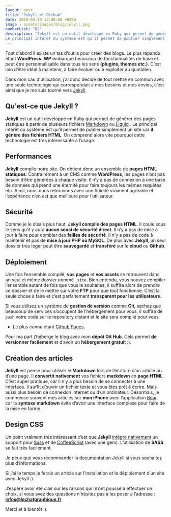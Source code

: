 ```yaml
---
layout: post
title: "Jekyll et Github"
date: 2019-04-19 12:00:00 +0200
image : assets/images/blog/jekyll.png
numberList: "02"
description: "Jekyll est un outil développé en Ruby qui permet de générer des pages statiques à partir de plusieurs fichiers
Le principal intérêt du système est qu’il permet de publier simplement un site car il génère des fichiers HTML."
---
```


Tout d’abord il existe un tas d’outils pour créer des blogs.  Le plus répandu étant **WordPress**. **WP** embarque beaucoup de fonctionnalités de base et peut être personnalisable dans tous les sens **(plugins, thèmes etc.)**. C’est loin d’être idéal à maintenir, à faire évoluer ou à exploiter au quotidien.

Dans mon cas d'utilisation, j’ai donc décidé de tout mettre en commun avec une seule technologie qui correspondait à mes besoins et mes envies, c’est ainsi que je me suis tourné vers  [Jekyll](https://jekyllrb.com/). 

## Qu'est-ce que Jekyll ?
**Jekyll** est un outil développé en Ruby qui permet de générer des pages statiques à partir de plusieurs fichiers [Markdown](https://daringfireball.net/projects/markdown/)  ou  [Liquid](https://github.com/Shopify/liquid/wiki) . 
Le principal intérêt du système est qu’il permet de publier simplement un site car **il génère des fichiers HTML**. On comprend alors vite pourquoi cette technologie est très intéressante à l’usage.

## Performances  
**Jekyll** compile notre site. On obtient donc un ensemble de **pages HTML statiques**. Contrairement à un CMS comme **WordPress**, les pages n’ont pas besoin d’être générées à chaque visite. Il n’y a pas de connexion à une base de données qui prend une éternité pour faire toujours les mêmes requêtes etc. Ainsi, nous nous retrouvons avec une fluidité vraiment agréable et l’expérience n’en est que meilleure pour l’utilisateur. 

## Sécurité
Comme je le disais plus haut, **Jekyll compile des pages HTML**. Il coule sous le sens qu’il y aura **aucun souci de sécurité direct**. Il n’y a pas de mise à jour à faire pour combler des **failles de sécurité**. Il n’y a pas de code à maintenir et pas de **mise à jour PHP où MySQL**. De plus avec **Jekyll**, un seul dossier très léger peut être **sauvegardé** et **transféré** sur le **cloud** ou **Github**.

## Déploiement 
Une fois l’ensemble compilé, **vos pages** et **vos assets** se retrouvent dans un seul et même dossier nommé `_site`. Bien entendu, vous pouvez compiler l’ensemble autant de fois que vous le souhaitez, il suffira alors de prendre ce dossier et de le mettre sur votre **FTP** pour que tout fonctionne. C’est la seule chose à faire et c’est parfaitement **transparent pour les utilisateurs**.

Si vous utilisez un système de **gestion de version** comme **Git**, sachez que beaucoup de services s’occupent de l’hébergement pour vous, il suffira de `push` votre code sur le repository distant et le site sera compilé pour vous. 

* Le plus connu étant  [Github Pages](https://pages.github.com/).

Pour ma part j’héberge le blog avec mon **dépôt Git Hub**. Cela permet **de versionner facilement** et d’avoir un **hébergement gratuit** :).

## Création des articles
**Jekyll** est pensé pour utiliser le **Markdown** lors de l’écriture d’un article ou d’une page. Il **convertit nativement** vos fichiers **markdown** en **page HTML**. C’est super pratique, car il n’y a plus besoin de se connecter à une interface. Il suffit d’ouvrir un fichier texte et vous êtes prêt à écrire. Mais aussi plus besoin de connexion internet ou d’un ordinateur. Désormais, je commence souvent mes articles sur **mon iPhone** avec l’application [Bear](https://bear.app/), car la **syntaxe markdown** évite d’avoir une interface complexe pour faire de la mise en forme.

## Design CSS
Un point vraiment très intéressant c’est que **Jekyll**  [intègre nativement](https://jekyllrb.com/docs/assets/) un support pour [Sass](https://sass-lang.com/guide) et de  [CoffeeScript](https://coffeescript.org/) (avec une gem). L’utilisation de **SASS** se fait très facilement. 

Je peux que vous recommander la [documentation Jekyll](https://jekyllrb.com/docs/) si vous souhaitez plus d’informations. 

Si j’ai le temps je ferais un article sur l’installation et le déploiement d’un site avec Jekyll :).

J’espère avoir été clair sur les raisons qui m’ont poussé à effectuer ce choix, si vous avez des questions n’hésitez pas à les poser à l’adresse : **infos@lechatgraphique.fr**

Merci et à bientôt :).